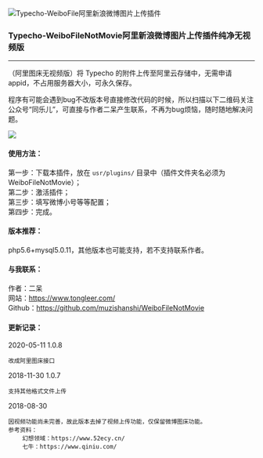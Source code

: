 <img src="https://wx3.sinaimg.cn/large/ecabade5ly1fqwuz2k658j20le05nt8i" alt="Typecho-WeiboFile阿里新浪微博图片上传插件" />

### Typecho-WeiboFileNotMovie阿里新浪微博图片上传插件纯净无视频版
---

（阿里图床无视频版）将 Typecho 的附件上传至阿里云存储中，无需申请appid，不占用服务器大小，可永久保存。

程序有可能会遇到bug不改版本号直接修改代码的时候，所以扫描以下二维码关注公众号“同乐儿”，可直接与作者二呆产生联系，不再为bug烦恼，随时随地解决问题。

<img src="http://me.tongleer.com/content/uploadfile/201706/008b1497454448.png">

#### 使用方法：
第一步：下载本插件，放在 `usr/plugins/` 目录中（插件文件夹名必须为WeiboFileNotMovie）；<br />
第二步：激活插件；<br />
第三步：填写微博小号等等配置；<br />
第四步：完成。

#### 版本推荐：
php5.6+mysql5.0.11，其他版本也可能支持，若不支持联系作者。

#### 与我联系：
作者：二呆<br />
网站：https://www.tongleer.com/<br />
Github：https://github.com/muzishanshi/WeiboFileNotMovie

#### 更新记录：

2020-05-11  1.0.8
	
	改成阿里图床接口

2018-11-30  1.0.7
	
	支持其他格式文件上传
	
2018-08-30

	因视频功能尚未完善，故此版本去掉了视频上传功能，仅保留微博图床功能。
	参考资料：
		幻想领域：https://www.52ecy.cn/
		七牛：https://www.qiniu.com/